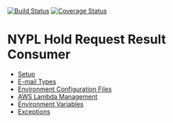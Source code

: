 [![Build Status](https://travis-ci.org/NYPL/hold-request-result-consumer.svg?branch=master)](https://travis-ci.org/NYPL/hold-request-result-consumer)
[![Coverage Status](https://coveralls.io/repos/github/NYPL/hold-request-result-consumer/badge.svg?branch=master)](https://coveralls.io/github/NYPL/hold-request-result-consumer?branch=master)

# NYPL Hold Request Result Consumer

- [Setup](https://github.com/NYPL/hold-request-result-consumer/wiki/Setup)
- [E-mail Types](https://github.com/NYPL/hold-request-result-consumer/wiki/Email-Types)
- [Environment Configuration Files](https://github.com/NYPL/hold-request-result-consumer/wiki/Environment-Configuration-Files)
- [AWS Lambda Management](https://github.com/NYPL/hold-request-result-consumer/wiki/AWS-Lambda-Management)
- [Environment Variables](https://github.com/NYPL/hold-request-result-consumer/wiki/Environment-Variables)
- [Exceptions](https://github.com/NYPL/hold-request-result-consumer/wiki/Exceptions)
